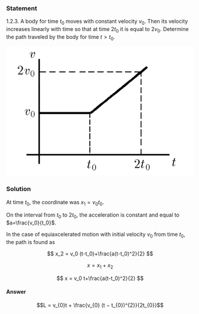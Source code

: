 ###  Statement 

$1.2.3.$ A body for time $t_0$ moves with constant velocity $v_0$. Then its velocity increases linearly with time so that at time $2 t_0$ it is equal to $2 v_0$. Determine the path traveled by the body for time $t > t_0$. 

![ For problem $1.2.3$ |630x432, 39%](../../img/1.2.3/statement.png)

### Solution

At time $t_0$, the coordinate was $x_1=v_0t_0$. 

On the interval from $t_0$ to $2t_0$, the acceleration is constant and equal to $a=\frac{v_0}{t_0}$. 

In the case of equiaxcelerated motion with initial velocity $v_0$ from time $t_0$, the path is found as 

$$ x_2 = v_0 (t-t_0)+\frac{a(t-t_0)^2}{2} $$ 

$$ x = x_1+x_2 $$ 

$$ x = v_0 t+\frac{a(t-t_0)^2}{2} $$ 

#### Answer

$$L = v_{0}t + \frac{v_{0} (t − t_{0})^{2}}{2t_{0}}$$ 
